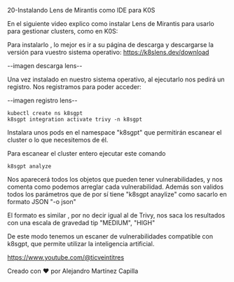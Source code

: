 20-Instalando Lens de Mirantis como IDE para K0S

En el siguiente video explico como instalar Lens de Mirantis para usarlo para gestionar clusters, como en K0S: 

Para instalarlo , lo mejor es ir a su página de descarga y descargarse la versión para vuestro sistema operativo: https://k8slens.dev/download

--imagen descarga lens--

Una vez instalado en nuestro sistema operativo, al ejecutarlo nos pedirá un registro. Nos registramos para poder acceder:

--imagen registro lens--

```
kubectl create ns k8sgpt
k8sgpt integration activate trivy -n k8sgpt
```

Instalara unos pods en el namespace "k8sgpt" que permitirán escanear el cluster o lo que necesitemos de él.

Para escanear el cluster entero ejecutar este comando

```
k8sgpt analyze
```

Nos aparecerá todos los objetos que pueden tener vulnerabilidades, y nos comenta como podemos arreglar cada vulnerabilidad. Además son validos todos los parámetros que de por sí tiene "k8sgpt anaylize" como sacarlo en formato JSON "-o json"

El formato es similar , por no decir igual al de Trivy, nos saca los resultados con una escala de gravedad tip "MEDIUM", "HIGH"

De este modo tenemos un escaner de vulnerabilidades compatible con k8sgpt, que permite utilizar la inteligencia artificial.

https://www.youtube.com/@ticveintitres

Creado con ❤️ por Alejandro Martínez Capilla
